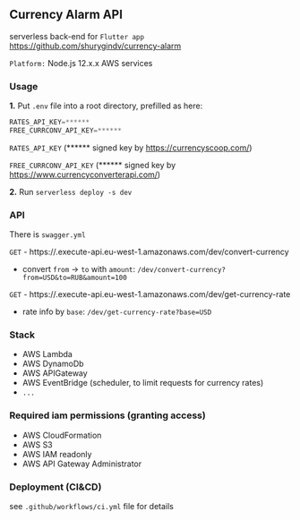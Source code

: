 ## Currency Alarm API

serverless back-end for `Flutter app` https://github.com/shurygindv/currency-alarm

`Platform:` Node.js 12.x.x AWS services

### Usage

**1.** Put `.env` file into a root directory, prefilled as here:
```js
RATES_API_KEY=******
FREE_CURRCONV_API_KEY=******
```

`RATES_API_KEY` (****** signed key  by https://currencyscoop.com/)

`FREE_CURRCONV_API_KEY` (****** signed key by https://www.currencyconverterapi.com/)

**2.** Run `serverless deploy -s dev`
### API 

There is `swagger.yml`

`GET` - https://.execute-api.eu-west-1.amazonaws.com/dev/convert-currency
* convert `from` -> `to` with `amount`: `/dev/convert-currency?from=USD&to=RUB&amount=100`

`GET` - https://.execute-api.eu-west-1.amazonaws.com/dev/get-currency-rate
* rate info by `base`: `/dev/get-currency-rate?base=USD`

### Stack
* AWS Lambda
* AWS DynamoDb
* AWS APIGateway
* AWS EventBridge (scheduler, to limit requests for currency rates)
* `...`


### Required iam permissions (granting access)

* AWS CloudFormation
* AWS S3 
* AWS IAM readonly 
* AWS API Gateway Administrator

### Deployment (CI&CD)

see `.github/workflows/ci.yml` file for details
